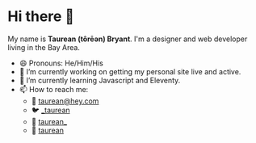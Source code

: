 # Hi there 👋

My name is **Taurean (tôrēən) Bryant**. I'm a designer and web developer living in the Bay Area. 

- 😄 Pronouns: He/Him/His
- 🔭 I’m currently working on getting my personal site live and active.
- 🌱 I’m currently learning Javascript and Eleventy.
- 📫 How to reach me:
  - 📨 taurean@hey.com
  - 🐦  [_taurean](https://twitter.com/_taurean)
  - 📸  [taurean_](https://instagram.com/taurean_)
  - 🐙  [taurean](https://github.com/taurean)

